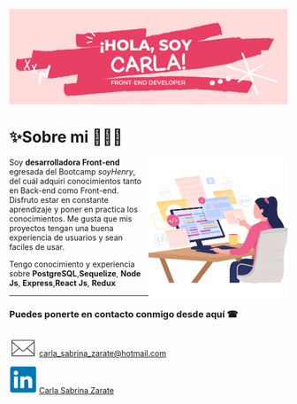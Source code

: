 <img src="./Img/Banner.png" alt="banner"/>

# ✨Sobre mi 👩🏻‍💻
<p align="center">
<img src="./Img/dev.png" alt="dev" width="50%" align="right"/>

<p align="left">

Soy **desarrolladora Front-end** egresada del Bootcamp _soyHenry_, del cuál adquiri conocimientos tanto en Back-end como Front-end.
Disfruto estar en constante aprendizaje y poner en practica los conocimientos. Me gusta que mis proyectos tengan una buena experiencia de usuarios y sean faciles de usar.

Tengo conocimiento y experiencia sobre **PostgreSQL**,**Sequelize**, **Node Js**, **Express**,**React Js**, **Redux**
</p>
</p>

<hr>

### Puedes ponerte en contacto conmigo desde aquí ☎
 <p align="left">
 <img src="./Img/mail.gif" width="50"/>
 <a href="mailto:carla_sabrina_zarate@hotmail.com" target="_blank">carla_sabrina_zarate@hotmail.com</a>
 </>
 
 <p align="left">
  <img src="./Img/linkedin.png" width="50" />
  <a href="https://www.linkedin.com/in/carla-sabrina-zarate/" target="_blank">Carla Sabrina Zarate</a>
 </p>
